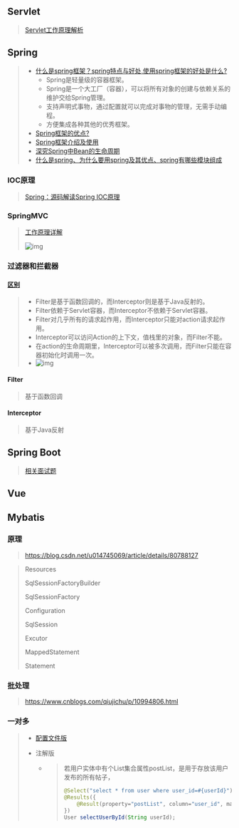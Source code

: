 ## Servlet

> [Servlet工作原理解析](https://blog.csdn.net/levycc/article/details/50728921) 

## Spring

> - [什么是spring框架？spring特点与好处,使用spring框架的好处是什么?](https://blog.csdn.net/hht006158/article/details/80181207?utm_medium=distribute.pc_relevant.none-task-blog-BlogCommendFromMachineLearnPai2-2.control&depth_1-utm_source=distribute.pc_relevant.none-task-blog-BlogCommendFromMachineLearnPai2-2.control) 
>   - Spring是轻量级的容器框架。
>   - Spring是一个大工厂（容器），可以将所有对象的创建与依赖关系的维护交给Spring管理。
>   - 支持声明式事物，通过配置就可以完成对事物的管理，无需手动编程。
>   - 方便集成各种其他的优秀框架。
> - [Spring框架的优点?](https://www.cnblogs.com/qq-2374314442/p/8530888.html) 
> - [Spring框架介绍及使用](https://blog.csdn.net/qq_22583741/article/details/79589910) 
> - [深究Spring中Bean的生命周期](https://www.cnblogs.com/javazhiyin/p/10905294.html) 
>- [什么是spring、为什么要用spring及其优点、spring有哪些模块组成](https://blog.csdn.net/qq_35044419/article/details/88605330) 
> 

### IOC原理

> [Spring：源码解读Spring IOC原理](https://www.cnblogs.com/ITtangtang/p/3978349.html) 

### SpringMVC 

> [工作原理详解](https://www.cnblogs.com/yoci/p/10642493.html) 
>
> ![img](https://img2018.cnblogs.com/blog/1151586/201904/1151586-20190402143210955-936388110.png) 

### 过滤器和拦截器

#### [区别](https://blog.csdn.net/testcs_dn/article/details/80279578) 

> - Filter是基于函数回调的，而Interceptor则是基于Java反射的。
> - Filter依赖于Servlet容器，而Interceptor不依赖于Servlet容器。
> - Filter对几乎所有的请求起作用，而Interceptor只能对action请求起作用。
> - Interceptor可以访问Action的上下文，值栈里的对象，而Filter不能。
> - 在action的生命周期里，Interceptor可以被多次调用，而Filter只能在容器初始化时调用一次。
> - ![img](https://img-blog.csdn.net/20180511120357731?watermark/2/text/aHR0cHM6Ly9ibG9nLmNzZG4ubmV0L3Rlc3Rjc19kbg==/font/5a6L5L2T/fontsize/400/fill/I0JBQkFCMA==/dissolve/70)  
#### Filter

> 基于函数回调
>

#### Interceptor

> 基于Java反射
>

## Spring Boot

> [相关面试题](https://blog.csdn.net/weixin_45136046/article/details/90768687) 

## Vue

## Mybatis

### 原理

> https://blog.csdn.net/u014745069/article/details/80788127
>

> Resources
>
> SqlSessionFactoryBuilder
>
> SqlSessionFactory
>
> Configuration
>
> SqlSession
>
> Excutor
>
> MappedStatement
>
> Statement

### 批处理

> https://www.cnblogs.com/qiujichu/p/10994806.html
>

### 一对多

> - [配置文件版](https://www.cnblogs.com/jimisun/p/9414148.html) 
>
> - 注解版
>
>     - > 若用户实体中有个List集合属性postList，是用于存放该用户发布的所有帖子，
>         >
>         > ```java
>         > @Select("select * from user where user_id=#{userId}")
>         > @Results({
>         >    	@Result(property="postList", column="user_id", many=@Many(select="帖子查询方法的完整路径"))
>         > })
>         > User selectUserById(String userId);
>         > ```
>